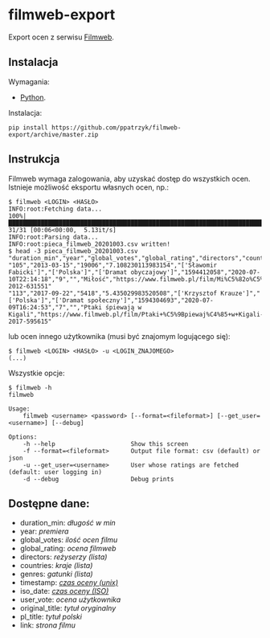 # filmweb-export

Export ocen z serwisu [Filmweb](https://www.filmweb.pl).

## Instalacja

Wymagania:

- [Python](https://www.python.org/).

Instalacja:

```
pip install https://github.com/ppatrzyk/filmweb-export/archive/master.zip
```

## Instrukcja

Filmweb wymaga zalogowania, aby uzyskać dostęp do wszystkich ocen. Istnieje możliwość eksportu własnych ocen, np.:

```
$ filmweb <LOGIN> <HASŁO>
INFO:root:Fetching data...
100%|███████████████████████████████████████████████████████████████████████████████████████████████████████████████████████████████████████████████████████| 31/31 [00:06<00:00,  5.13it/s]
INFO:root:Parsing data...
INFO:root:pieca_filmweb_20201003.csv written!
$ head -3 pieca_filmweb_20201003.csv 
"duration_min","year","global_votes","global_rating","directors","countries","genres","timestamp","iso_date","user_vote","original_title","pl_title","link"
"105","2013-03-15","19006","7.108230113983154","['Sławomir Fabicki']","['Polska']","['Dramat obyczajowy']","1594412058","2020-07-10T22:14:18","9","","Miłość","https://www.filmweb.pl/film/Mi%C5%82o%C5%9B%C4%87-2012-631551"
"113","2017-09-22","5418","5.435029983520508","['Krzysztof Krauze']","['Polska']","['Dramat społeczny']","1594304693","2020-07-09T16:24:53","7","","Ptaki śpiewają w Kigali","https://www.filmweb.pl/film/Ptaki+%C5%9Bpiewaj%C4%85+w+Kigali-2017-595615"
```

lub ocen innego użytkownika (musi być znajomym logującego się):

```
$ filmweb <LOGIN> <HASŁO> -u <LOGIN_ZNAJOMEGO>
(...)
```

Wszystkie opcje:

```
$ filmweb -h
filmweb

Usage:
    filmweb <username> <password> [--format=<fileformat>] [--get_user=<username>] [--debug]

Options:
    -h --help                     Show this screen
    -f --format=<fileformat>      Output file format: csv (default) or json
    -u --get_user=<username>      User whose ratings are fetched (default: user logging in)
    -d --debug                    Debug prints
```

## Dostępne dane:

- duration_min: _długość w min_
- year: _premiera_
- global_votes: _ilość ocen filmu_
- global_rating: _ocena filmweb_
- directors: _reżyserzy (lista)_
- countries: _kraje (lista)_
- genres: _gatunki (lista)_
- timestamp: _[czas oceny (unix)](https://pl.wikipedia.org/wiki/Czas_uniksowy)_
- iso_date: _[czas oceny (ISO)](https://pl.wikipedia.org/wiki/ISO_8601)_
- user_vote: _ocena użytkownika_
- original_title: _tytuł oryginalny_
- pl_title: _tytuł polski_
- link: _strona filmu_
